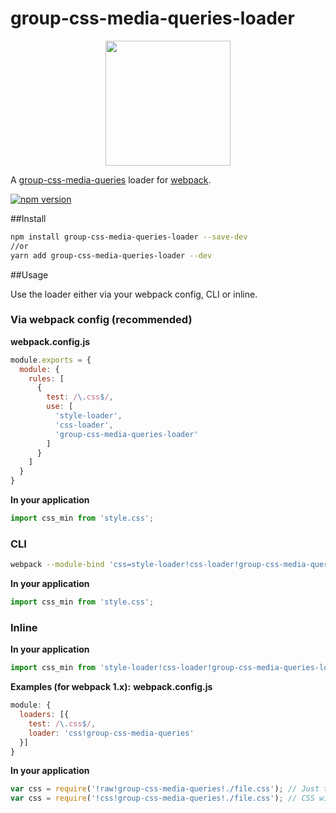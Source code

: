 # group-css-media-queries-loader
<div align="center">
  <a href="https://github.com/webpack/webpack">
    <img width="200" height="200"
      src="https://webpack.js.org/assets/icon-square-big.svg">
  </a>
</div>

A [group-css-media-queries](https://github.com/Se7enSky/group-css-media-queries) loader for [webpack](https://github.com/webpack/webpack).


[![npm version](https://badge.fury.io/js/group-css-media-queries-loader.svg)](https://badge.fury.io/js/group-css-media-queries-loader)



##Install
```bash
npm install group-css-media-queries-loader --save-dev
//or
yarn add group-css-media-queries-loader --dev
```



##Usage

Use the loader either via your webpack config, CLI or inline.

### Via webpack config (recommended)

**webpack.config.js**
```js
module.exports = {
  module: {
    rules: [
      {
        test: /\.css$/,
        use: [
          'style-loader',
          'css-loader',
          'group-css-media-queries-loader'
        ]
      }
    ]
  }
}
```


**In your application**
```js
import css_min from 'style.css';
```

### CLI

```bash
webpack --module-bind 'css=style-loader!css-loader!group-css-media-queries-loader'
```

**In your application**
```js
import css_min from 'style.css';
```

### Inline

**In your application**
```js
import css_min from 'style-loader!css-loader!group-css-media-queries-loader!./style.css';
```






**Examples (for webpack 1.x):**
**webpack.config.js**
```js
module: {
  loaders: [{
    test: /\.css$/,
    loader: 'css!group-css-media-queries'
  }]
}
```
**In your application**
```js
var css = require('!raw!group-css-media-queries!./file.css'); // Just the CSS
var css = require('!css!group-css-media-queries!./file.css'); // CSS with processed url(...)s
```